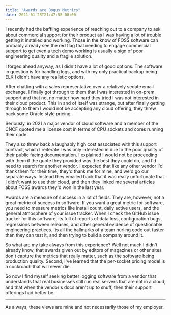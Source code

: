 ```yaml
---
title: "Awards are Bogus Metrics"
date: 2021-01-28T21:47:58-08:00
---
```


I recently had the baffling experience of reaching out to a company to
ask about commercial support for their product as I was having a lot
of trouble getting it installed and working.  Those in the know of
FOSS software can probably already see the red flag that needing to
engage commercial support to get even a tech demo working is usually a
sign of poor engineering quality and a fragile solution.

I forged ahead anyway, as I didn't have a lot of good options.  The
software in question is for handling logs, and with my only practical
backup being ELK I didn't have any realistic options.

After chatting with a sales representative over a relatively sedate
email exchange, I finally got through to them that I was interested in
on-prem support and that no, no matter how hard they tried I was not
interested in their cloud product.  This in and of itself was strange,
but after finally getting through to them I would not be accepting any
cloud offering, they threw back some Oracle style pricing.

Seriously, in 2021 a major vendor of cloud software and a member of
the CNCF quoted me a license cost in terms of CPU sockets and cores
running their code.

They also threw back a laughably high cost associated with this
support contract, which I reiterate I was only interested in due to
the poor quality of their public facing documentation.  I explained I
would not be proceeding with them if the quote they provided was the
best they could do, and I'd need to search for another vendor.  I
expected that like any other vendor I'd thank them for their time,
they'd thank me for mine, and we'd go our separate ways.  Instead they
emailed back that it was really unfortunate that I didn't want to use
their cloud, and then they linked me several articles about FOSS
awards they'd won in the last year.

Awards are a measure of success in a lot of fields.  They are,
however, not a great metric of success in software.  If you want a
great metric for software, you need to measure metrics like install
count, daily active users, and the general atmosphere of your issue
tracker.  When I check the GitHub issue tracker for this software, its
full of reports of data loss, configuration bugs, regressions between
releases, and other general evidence of questionable engineering
practices.  Its all the hallmarks of a team hurling code out faster
than they can test it, and then trying to build a company around it.

So what are my take always from this experience?  Well not much I
didn't already know, that awards given out by editors of magazines or
other sites don't capture the metrics that really matter, such as the
software being production quality.  Second, I've learned that the
per-socket pricing model is a cockroach that will never die.

So now I find myself seeking better logging software from a vendor
that understands that real businesses still run real servers that are
not in a cloud, and that when the vendor's docs aren't up to snuff,
then their support offerings had better be.

---

As always, these views are mine and not necessarily those of my employer.
